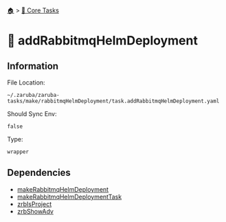 <!--startTocHeader-->
[🏠](../README.md) > [🥝 Core Tasks](README.md)
# 🚢 addRabbitmqHelmDeployment
<!--endTocHeader-->

## Information

File Location:

    ~/.zaruba/zaruba-tasks/make/rabbitmqHelmDeployment/task.addRabbitmqHelmDeployment.yaml

Should Sync Env:

    false

Type:

    wrapper


## Dependencies

* [makeRabbitmqHelmDeployment](make-rabbitmq-helm-deployment.md)
* [makeRabbitmqHelmDeploymentTask](make-rabbitmq-helm-deployment-task.md)
* [zrbIsProject](zrb-is-project.md)
* [zrbShowAdv](zrb-show-adv.md)
<!--startTocSubtopic-->
<!--endTocSubtopic-->